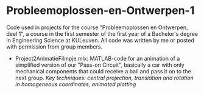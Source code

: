 # Probleemoplossen-en-Ontwerpen-1
Code used in projects for the course "Probleemoplossen en Ontwerpen, deel 1", a course in the first semester of the first year of a Bachelor's degree in Engineering Science at KULeuven.
All code was written by me or posted with permission from group members.

- Project2AnimatieFilmpje.mlx: MATLAB-code for an animation of a simplified version of our "Pass-on Circuit", basically a car with only mechanical components that could receive a ball and pass it on to the next group. _Key techniques: central projection, translation and rotation in homogeneous coordinates, animated plotting_
